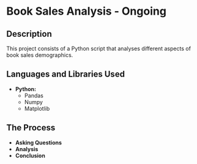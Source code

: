 <h1>Book Sales Analysis - Ongoing</h1>

<h2>Description</h2>
This project consists of a Python script that analyses different aspects of book sales demographics.
<br />


<h2>Languages and Libraries Used</h2>

- <b>Python:</b> 
   - Pandas</b>
   - Numpy</b>
   - Matplotlib</b>

<h2>The Process</h2>

- <b>Asking Questions</b> 
- <b>Analysis</b> 
- <b>Conclusion</b> 

